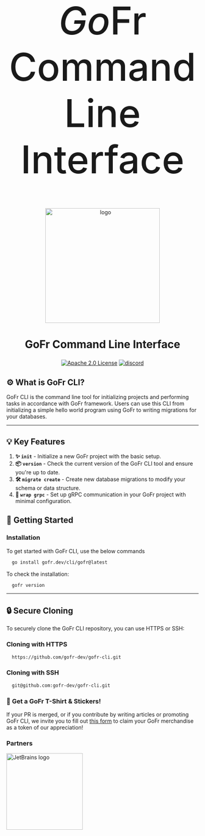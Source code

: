 <h1 style="text-align: center; font-size: 100px; font-weight: 500;">
    <i>Go</i>Fr Command Line Interface
</h1>

<p align="center">
<img align="center" width="300" alt="logo" src="https://github.com/gofr-dev/gofr/assets/44036979/916fe7b1-42fb-4af1-9e0b-4a7a064c243c">
</p>

<h2 align="center" style="font-size: 28px;"><b>GoFr Command Line Interface </b></h2>

<div align="center">
<a href="https://opensource.org/licenses/Apache-2.0"><img src="https://img.shields.io/badge/License-Apache_2.0-blue?style=for-the-badge" alt="Apache 2.0 License"></a>
<a href="https://discord.gg/wsaSkQTdgq"><img src="https://img.shields.io/badge/discord-join-us?style=for-the-badge&logo=discord&color=7289DA" alt="discord" /></a>
</div>

## ⚙️ **What is GoFr CLI?**
GoFr CLI is the command line tool for initializing projects and performing tasks in accordance with GoFr framework.
Users can use this CLI from initializing a simple hello world program using GoFr to writing migrations for your databases.

---

## 💡 Key Features

1. **✨ `init`** - Initialize a new GoFr project with the basic setup.
2. **📦 `version`** - Check the current version of the GoFr CLI tool and ensure you're up to date.
3. **🛠️ `migrate create`** - Create new database migrations to modify your schema or data structure.
4. **🔌 `wrap grpc`** - Set up gRPC communication in your GoFr project with minimal configuration.

## 🚀 **Getting Started**

### **Installation**
To get started with GoFr CLI, use the below commands

```bash
  go install gofr.dev/cli/gofr@latest
````

To check the installation:
```bash
  gofr version
```
---

## 🔒 **Secure Cloning**
To securely clone the GoFr CLI repository, you can use HTTPS or SSH:

### Cloning with HTTPS
```bash
  https://github.com/gofr-dev/gofr-cli.git
```

### Cloning with SSH
```bash
  git@github.com:gofr-dev/gofr-cli.git
```
### 🎁 **Get a GoFr T-Shirt & Stickers!**

If your PR is merged, or if you contribute by writing articles or promoting GoFr CLI, we invite you to fill out [this form](https://forms.gle/R1Yz7ZzY3U5WWTgy5) to claim your GoFr merchandise as a token of our appreciation!

### Partners

<img src="https://resources.jetbrains.com/storage/products/company/brand/logos/jetbrains.png" alt="JetBrains logo" width="200">